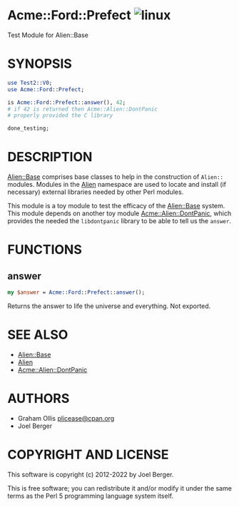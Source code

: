 # Acme::Ford::Prefect ![linux](https://github.com/PerlAlien/Acme-Ford-Prefect/workflows/linux/badge.svg)

Test Module for Alien::Base

# SYNOPSIS

```perl
use Test2::V0;
use Acme::Ford::Prefect;

is Acme::Ford::Prefect::answer(), 42;
# if 42 is returned then Acme::Alien::DontPanic
# properly provided the C library

done_testing;
```

# DESCRIPTION

[Alien::Base](https://metacpan.org/pod/Alien::Base) comprises base classes to help in the construction of `Alien::` modules. Modules in the [Alien](https://metacpan.org/pod/Alien) namespace are used to locate and install (if necessary) external libraries needed by other Perl modules.

This module is a toy module to test the efficacy of the [Alien::Base](https://metacpan.org/pod/Alien::Base) system. This module depends on another toy module [Acme::Alien::DontPanic](https://metacpan.org/pod/Acme::Alien::DontPanic), which provides the needed the `libdontpanic` library to be able to tell us the `answer`.

# FUNCTIONS

## answer

```perl
my $answer = Acme::Ford::Prefect::answer();
```

Returns the answer to life the universe and everything.  Not exported.

# SEE ALSO

- [Alien::Base](https://metacpan.org/pod/Alien::Base)
- [Alien](https://metacpan.org/pod/Alien)
- [Acme::Alien::DontPanic](https://metacpan.org/pod/Acme::Alien::DontPanic)

# AUTHORS

- Graham Ollis <plicease@cpan.org>
- Joel Berger

# COPYRIGHT AND LICENSE

This software is copyright (c) 2012-2022 by Joel Berger.

This is free software; you can redistribute it and/or modify it under
the same terms as the Perl 5 programming language system itself.
